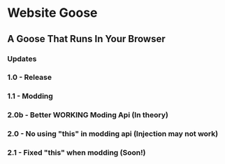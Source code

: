 # Website Goose
## A Goose That Runs In Your Browser

### Updates

### 1.0 - Release
### 1.1 - Modding
### 2.0b - Better WORKING Moding Api (In theory)
### 2.0 - No using "this" in modding api (Injection may not work)
### 2.1 - Fixed "this" when modding (Soon!)
